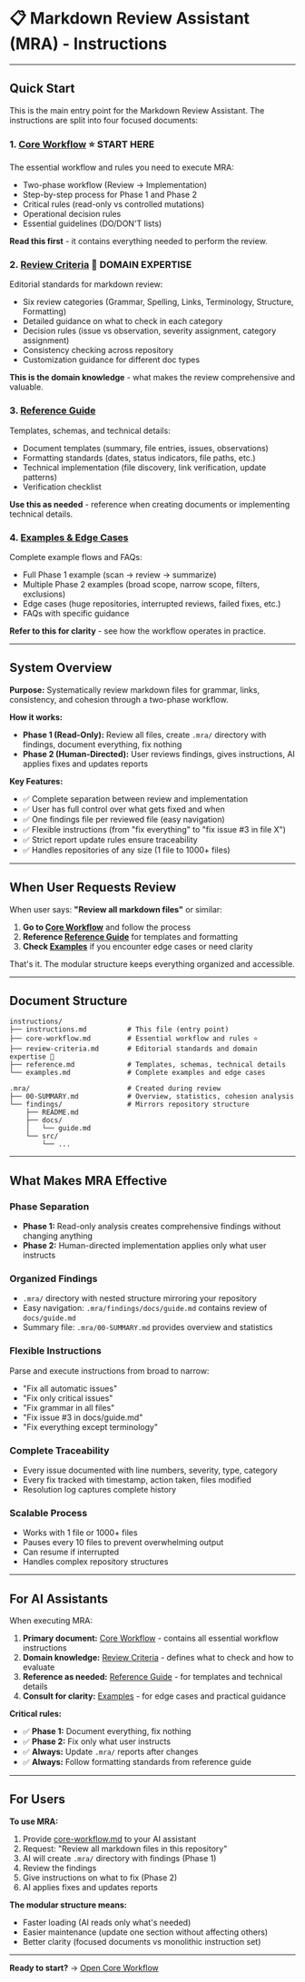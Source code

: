 # 📋 Markdown Review Assistant (MRA) - Instructions

---

## Quick Start

This is the main entry point for the Markdown Review Assistant. The instructions are split into four focused documents:

### 1. **[Core Workflow](core-workflow.md)** ⭐ START HERE

The essential workflow and rules you need to execute MRA:

- Two-phase workflow (Review → Implementation)
- Step-by-step process for Phase 1 and Phase 2
- Critical rules (read-only vs controlled mutations)
- Operational decision rules
- Essential guidelines (DO/DON'T lists)

**Read this first** - it contains everything needed to perform the review.

### 2. **[Review Criteria](review-criteria.md)** 📝 DOMAIN EXPERTISE

Editorial standards for markdown review:

- Six review categories (Grammar, Spelling, Links, Terminology, Structure, Formatting)
- Detailed guidance on what to check in each category
- Decision rules (issue vs observation, severity assignment, category assignment)
- Consistency checking across repository
- Customization guidance for different doc types

**This is the domain knowledge** - what makes the review comprehensive and valuable.

### 3. **[Reference Guide](reference.md)**

Templates, schemas, and technical details:

- Document templates (summary, file entries, issues, observations)
- Formatting standards (dates, status indicators, file paths, etc.)
- Technical implementation (file discovery, link verification, update patterns)
- Verification checklist

**Use this as needed** - reference when creating documents or implementing technical details.

### 4. **[Examples & Edge Cases](examples.md)**

Complete example flows and FAQs:

- Full Phase 1 example (scan → review → summarize)
- Multiple Phase 2 examples (broad scope, narrow scope, filters, exclusions)
- Edge cases (huge repositories, interrupted reviews, failed fixes, etc.)
- FAQs with specific guidance

**Refer to this for clarity** - see how the workflow operates in practice.

---

## System Overview

**Purpose:** Systematically review markdown files for grammar, links, consistency, and cohesion through a two-phase workflow.

**How it works:**

- **Phase 1 (Read-Only):** Review all files, create `.mra/` directory with findings, document everything, fix nothing
- **Phase 2 (Human-Directed):** User reviews findings, gives instructions, AI applies fixes and updates reports

**Key Features:**

- ✅ Complete separation between review and implementation
- ✅ User has full control over what gets fixed and when
- ✅ One findings file per reviewed file (easy navigation)
- ✅ Flexible instructions (from "fix everything" to "fix issue #3 in file X")
- ✅ Strict report update rules ensure traceability
- ✅ Handles repositories of any size (1 file to 1000+ files)

---

## When User Requests Review

When user says: **"Review all markdown files"** or similar:

1. **Go to [Core Workflow](core-workflow.md)** and follow the process
2. **Reference [Reference Guide](reference.md)** for templates and formatting
3. **Check [Examples](examples.md)** if you encounter edge cases or need clarity

That's it. The modular structure keeps everything organized and accessible.

---

## Document Structure

```
instructions/
├── instructions.md          # This file (entry point)
├── core-workflow.md         # Essential workflow and rules ⭐
├── review-criteria.md       # Editorial standards and domain expertise 📝
├── reference.md             # Templates, schemas, technical details
└── examples.md              # Complete examples and edge cases

.mra/                        # Created during review
├── 00-SUMMARY.md            # Overview, statistics, cohesion analysis
└── findings/                # Mirrors repository structure
    ├── README.md
    ├── docs/
    │   └── guide.md
    └── src/
        └── ...
```

---

## What Makes MRA Effective

### Phase Separation

- **Phase 1:** Read-only analysis creates comprehensive findings without changing anything
- **Phase 2:** Human-directed implementation applies only what user instructs

### Organized Findings

- `.mra/` directory with nested structure mirroring your repository
- Easy navigation: `.mra/findings/docs/guide.md` contains review of `docs/guide.md`
- Summary file: `.mra/00-SUMMARY.md` provides overview and statistics

### Flexible Instructions

Parse and execute instructions from broad to narrow:

- "Fix all automatic issues"
- "Fix only critical issues"
- "Fix grammar in all files"
- "Fix issue #3 in docs/guide.md"
- "Fix everything except terminology"

### Complete Traceability

- Every issue documented with line numbers, severity, type, category
- Every fix tracked with timestamp, action taken, files modified
- Resolution log captures complete history

### Scalable Process

- Works with 1 file or 1000+ files
- Pauses every 10 files to prevent overwhelming output
- Can resume if interrupted
- Handles complex repository structures

---

## For AI Assistants

When executing MRA:

1. **Primary document:** [Core Workflow](core-workflow.md) - contains all essential workflow instructions
2. **Domain knowledge:** [Review Criteria](review-criteria.md) - defines what to check and how to evaluate
3. **Reference as needed:** [Reference Guide](reference.md) - for templates and technical details
4. **Consult for clarity:** [Examples](examples.md) - for edge cases and practical guidance

**Critical rules:**

- ✅ **Phase 1:** Document everything, fix nothing
- ✅ **Phase 2:** Fix only what user instructs
- ✅ **Always:** Update `.mra/` reports after changes
- ✅ **Always:** Follow formatting standards from reference guide

---

## For Users

**To use MRA:**

1. Provide [core-workflow.md](core-workflow.md) to your AI assistant
2. Request: "Review all markdown files in this repository"
3. AI will create `.mra/` directory with findings (Phase 1)
4. Review the findings
5. Give instructions on what to fix (Phase 2)
6. AI applies fixes and updates reports

**The modular structure means:**

- Faster loading (AI reads only what's needed)
- Easier maintenance (update one section without affecting others)
- Better clarity (focused documents vs monolithic instruction set)

---

**Ready to start?** → [Open Core Workflow](core-workflow.md)
